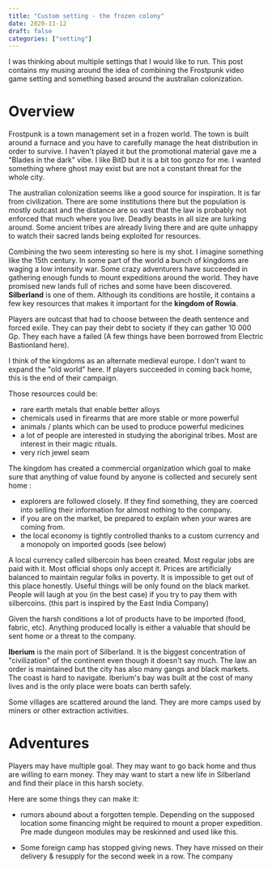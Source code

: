 ```yaml
---
title: "Custom setting - the frozen colony"
date: 2020-11-12
draft: false
categories: ["setting"]
---
```


I was thinking about multiple settings that I would like to run. This post contains my musing around the idea of combining the Frostpunk video game setting and something based around the australian colonization.

<!-- more -->

# Overview

 Frostpunk is a town management set in a frozen world. The town is built around
 a furnace and you have to carefully manage the heat distribution in order to
 survive. I haven't played it but the promotional material gave me a "Blades in
 the dark" vibe. I like BitD but it is a bit too gonzo for me. I wanted
 something where ghost may exist but are not a constant threat for the whole
 city.

 The australian colonization seems like a good source for inspiration. It is far
 from civilization. There are some institutions there but the population is
 mostly outcast and the distance are so vast that the law is probably not
 enforced that much where you live. Deadly beasts in all size are lurking
 around. Some ancient tribes are already living there and are quite unhappy to
 watch their sacred lands being exploited for resources.

Combining the two seem interesting so here is my shot. I imagine something like
the 15th century. In some part of the world a bunch of kingdoms are waging a low
intensity war. Some crazy adventurers have succeeded in gathering enough funds
to mount expeditions around the world. They have promised new lands full of
riches and some have been discovered. **Silberland** is one of them. Although
its conditions are hostile, it contains a few key resources that makes it
important for the **kingdom of Rowia**.

Players are outcast that had to choose between the death sentence and forced
exile. They can pay their debt to society if they can gather 10 000 Gp. They
each have a failed (A few things have been borrowed from Electric Bastionland
here).

I think of the kingdoms as an alternate medieval europe. I don't want to expand
the "old world" here. If players succeeded in coming back home, this is the end
of their campaign.

Those resources could be:
- rare earth metals that enable better alloys
- chemicals used in firearms that are more stable or more powerful
- animals / plants which can be used to produce powerful medicines
- a lot of people are interested in studying the aboriginal tribes. Most are
  interest in their magic rituals.
- very rich jewel seam

The kingdom has created a commercial organization which goal to make sure that
anything of value found by anyone is collected and securely sent home :
- explorers are followed closely. If they find something, they are coerced into
  selling their information for almost nothing to the company.
- if you are on the market, be prepared to explain when your wares
  are coming from.
- the local economy is tightly controlled thanks to a custom currency and a
  monopoly on imported goods (see below)

A local currency called silbercoin has been created. Most regular jobs are paid
with it. Most official shops only accept it. Prices are artificially balanced to
maintain regular folks in poverty. It is impossible to get out of this place
honestly. Useful things will be only found on the black market. People will
laugh at you (in the best case) if you try to pay them with silbercoins. (this
part is inspired by the East India Company)

Given the harsh conditions a lot of products have to be imported (food, fabric,
etc). Anything produced locally is either a valuable that should be sent home or
a threat to the company.

**Iberium** is the main port of Silberland. It is the biggest concentration of
"civilization" of the continent even though it doesn't say much. The law an
order is maintained but the city has also many gangs and black markets. The
coast is hard to navigate. Iberium's bay was built at the cost of many lives and
is the only place were boats can berth safely.

Some villages are scattered around the land. They are more camps used by miners
or other extraction activities.

# Adventures

Players may have multiple goal. They may want to go back home and thus are
willing to earn money. They may want to start a new life in Silberland and
find their place in this harsh society.

Here are some things they can make it:

- rumors abound about a forgotten temple. Depending on the supposed location some
  financing might be required to mount a proper expedition. Pre made dungeon
  modules may be reskinned and used like this.

- Some foreign camp has stopped giving news. They have missed on their delivery
  & resupply for the second week in a row. The company 